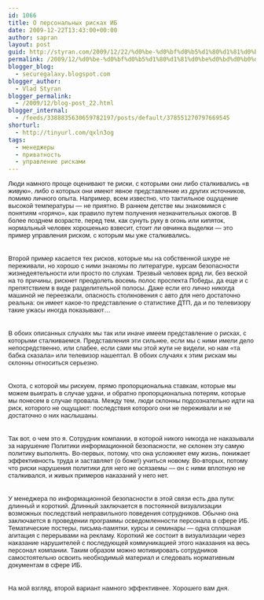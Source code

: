 ```yaml
---
id: 1066
title: О персональных рисках ИБ
date: 2009-12-22T13:43:00+00:00
author: sapran
layout: post
guid: http://styran.com/2009/12/22/%d0%be-%d0%bf%d0%b5%d1%80%d1%81%d0%be%d0%bd%d0%b0%d0%bb%d1%8c%d0%bd%d1%8b%d1%85-%d1%80%d0%b8%d1%81%d0%ba%d0%b0%d1%85-%d0%b8%d0%b1/
permalink: /2009/12/%d0%be-%d0%bf%d0%b5%d1%80%d1%81%d0%be%d0%bd%d0%b0%d0%bb%d1%8c%d0%bd%d1%8b%d1%85-%d1%80%d0%b8%d1%81%d0%ba%d0%b0%d1%85-%d0%b8%d0%b1/
blogger_blog:
  - securegalaxy.blogspot.com
blogger_author:
  - Vlad Styran
blogger_permalink:
  - /2009/12/blog-post_22.html
blogger_internal:
  - /feeds/3388835630659782197/posts/default/378551270797669545
shorturl:
  - http://tinyurl.com/qxln3og
tags:
  - менеджеры
  - приватность
  - управление рисками
---
```

<span style="font-size: small;"><span style="font-family: 'Trebuchet MS', sans-serif;">Люди намного проще оценивают те риски, с которыми они либо сталкивались &#171;в живую&#187;, либо о которых они имеют явное представление из других источников, помимо личного опыта. Например, всем известно, что тактильное ощущение высокой температуры &#8212; не приятно. В раннем детстве мы знакомимся с понятиям &#171;горячо&#187;, как правило путем получения незначительных ожогов. В более позднем возрасте, перед тем, как сунуть руку в огонь или кипяток, нормальный человек хорошенько взвесит, стоит ли овчинка выделки &#8212; это пример управления риском, с которым мы уже сталкивались.</span></span>  
<span style="font-size: small;"><span style="font-family: 'Trebuchet MS', sans-serif;"><br /></span></span>  
<span style="font-size: small;"><span style="font-family: 'Trebuchet MS', sans-serif;">Второй пример касается тех рисков, которые мы на собственной шкуре не переживали, но хорошо с ними знакомы по литературе, курсам безопасности жизнедеятельности или просто по слухам. Трезвый человек вряд ли,&nbsp;без веской на то&nbsp;причины,&nbsp;рискнет преодолеть восемь полос проспекта Победы, да еще и с препятствием в виде разделительной полосы. Даже если его лично никогда машиной не переезжали, опасность столкновения с авто для него достаточно реальна: он имеет какое-то представление о статистике ДТП, да и по телевизору такие ужасы иногда показывают&#8230;</span></span>  
<span style="font-size: small;"><span style="font-family: 'Trebuchet MS', sans-serif;"><br /></span></span>  
<span style="font-size: small;"><span style="font-family: 'Trebuchet MS', sans-serif;">В обоих описанных случаях мы так или иначе имеем представление о рисках, с которыми сталкиваемся. Представления эти сильнее, если мы с ними имели дело непосредственно, или слабее, если сами мы этой жути не видели, но нам &#171;та бабка сказала&#187; или телевизор нашептал. В&nbsp;обоих&nbsp;случаях к этим рискам мы склонны относиться серьезно.</span></span>  
<span style="font-size: small;"><span style="font-family: 'Trebuchet MS', sans-serif;"><br /></span></span>  
<span style="font-size: small;"><span style="font-family: 'Trebuchet MS', sans-serif;">Охота, с которой мы рискуем, прямо пропорциональна ставкам, которые мы можем выиграть в случае удачи, и обратно пропорциональна потерям, которые мы понесем в случае провала. Между тем, люди склонны подсознательно идти на риск, которого не ощущают: последствия которого они не переживали и не достаточно о них наслышаны.</span></span>  
<span style="font-size: small;"><span style="font-family: 'Trebuchet MS', sans-serif;"><br /></span></span>  
<span style="font-size: small;"><span style="font-family: 'Trebuchet MS', sans-serif;">Так вот, о чем это я. Сотрудник компании, в которой никого никогда не наказывали за нарушение Политики информационной безопасности, не склонен эту самую политику выполнять. Во-первых, потому, что она усложняет ему жизнь, понижает эффективность труда и заставляет (о боже!) учиться новому. Во-вторых, потому что риски нарушения политики для него не осязаемы &#8212; он с ними вплотную не сталкивался, и живых примеров наказаний у него нет.</span></span>  
<span style="font-size: small;"><span style="font-family: 'Trebuchet MS', sans-serif;"><br /></span></span>  
<span style="font-size: small;"><span style="font-family: 'Trebuchet MS', sans-serif;">У менеджера по информационной безопасности в этой связи есть два пути: длинный и короткий. Длинный заключается в постоянной визуализации возможных последствий неправильного поведения сотрудников. Обычно она заключается в проведении программы осведомленности персонала в сфере ИБ. Тематические постеры, письма-памятки, курсы и семинары &#8212; одна сплошная агитация с перерывами на рекламу. Короткий же состоит в визуализации через наказание нарушителей с последующей коммуникацией этого наказания на весь персонал компании. Таким образом можно мотивировать сотрудников самостоятельно освоить необходимый материал и&nbsp;следовать&nbsp;нормативным документам в сфере ИБ.&nbsp;</span></span>  
<span style="font-size: small;"><span style="font-family: 'Trebuchet MS', sans-serif;"><br /></span></span>  
<span style="font-size: small;"><span style="font-family: 'Trebuchet MS', sans-serif;">На мой взгляд, второй вариант намного эффективнее. Хорошего вам дня.</span></span>

<div class="addtoany_share_save_container addtoany_content_bottom">
  <div class="a2a_kit a2a_kit_size_32 addtoany_list a2a_target" id="wpa2a_75">
    <a class="a2a_button_facebook" href="http://www.addtoany.com/add_to/facebook?linkurl=https%3A%2F%2Fblog.styran.com%2F2009%2F12%2F%25d0%25be-%25d0%25bf%25d0%25b5%25d1%2580%25d1%2581%25d0%25be%25d0%25bd%25d0%25b0%25d0%25bb%25d1%258c%25d0%25bd%25d1%258b%25d1%2585-%25d1%2580%25d0%25b8%25d1%2581%25d0%25ba%25d0%25b0%25d1%2585-%25d0%25b8%25d0%25b1%2F&linkname=%D0%9E%20%D0%BF%D0%B5%D1%80%D1%81%D0%BE%D0%BD%D0%B0%D0%BB%D1%8C%D0%BD%D1%8B%D1%85%20%D1%80%D0%B8%D1%81%D0%BA%D0%B0%D1%85%20%D0%98%D0%91" title="Facebook" rel="nofollow" target="_blank"></a><a class="a2a_button_twitter" href="http://www.addtoany.com/add_to/twitter?linkurl=https%3A%2F%2Fblog.styran.com%2F2009%2F12%2F%25d0%25be-%25d0%25bf%25d0%25b5%25d1%2580%25d1%2581%25d0%25be%25d0%25bd%25d0%25b0%25d0%25bb%25d1%258c%25d0%25bd%25d1%258b%25d1%2585-%25d1%2580%25d0%25b8%25d1%2581%25d0%25ba%25d0%25b0%25d1%2585-%25d0%25b8%25d0%25b1%2F&linkname=%D0%9E%20%D0%BF%D0%B5%D1%80%D1%81%D0%BE%D0%BD%D0%B0%D0%BB%D1%8C%D0%BD%D1%8B%D1%85%20%D1%80%D0%B8%D1%81%D0%BA%D0%B0%D1%85%20%D0%98%D0%91" title="Twitter" rel="nofollow" target="_blank"></a><a class="a2a_button_google_plus" href="http://www.addtoany.com/add_to/google_plus?linkurl=https%3A%2F%2Fblog.styran.com%2F2009%2F12%2F%25d0%25be-%25d0%25bf%25d0%25b5%25d1%2580%25d1%2581%25d0%25be%25d0%25bd%25d0%25b0%25d0%25bb%25d1%258c%25d0%25bd%25d1%258b%25d1%2585-%25d1%2580%25d0%25b8%25d1%2581%25d0%25ba%25d0%25b0%25d1%2585-%25d0%25b8%25d0%25b1%2F&linkname=%D0%9E%20%D0%BF%D0%B5%D1%80%D1%81%D0%BE%D0%BD%D0%B0%D0%BB%D1%8C%D0%BD%D1%8B%D1%85%20%D1%80%D0%B8%D1%81%D0%BA%D0%B0%D1%85%20%D0%98%D0%91" title="Google+" rel="nofollow" target="_blank"></a><a class="a2a_button_linkedin" href="http://www.addtoany.com/add_to/linkedin?linkurl=https%3A%2F%2Fblog.styran.com%2F2009%2F12%2F%25d0%25be-%25d0%25bf%25d0%25b5%25d1%2580%25d1%2581%25d0%25be%25d0%25bd%25d0%25b0%25d0%25bb%25d1%258c%25d0%25bd%25d1%258b%25d1%2585-%25d1%2580%25d0%25b8%25d1%2581%25d0%25ba%25d0%25b0%25d1%2585-%25d0%25b8%25d0%25b1%2F&linkname=%D0%9E%20%D0%BF%D0%B5%D1%80%D1%81%D0%BE%D0%BD%D0%B0%D0%BB%D1%8C%D0%BD%D1%8B%D1%85%20%D1%80%D0%B8%D1%81%D0%BA%D0%B0%D1%85%20%D0%98%D0%91" title="LinkedIn" rel="nofollow" target="_blank"></a><a class="a2a_dd addtoany_share_save" href="https://www.addtoany.com/share"></a>
  </div>
</div>